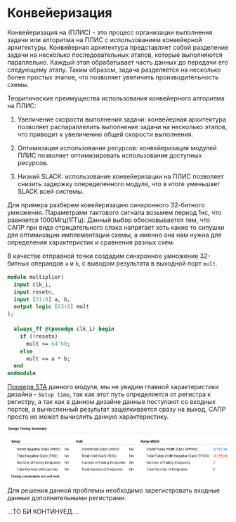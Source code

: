 # Конвейеризация

Конвейеризация на (ПЛИС) - это процесс организации выполнения задачи или алгоритма на ПЛИС с использованием конвейерной архитектуры. Конвейерная архитектура представляет собой разделение задачи на несколько последовательных этапов, которые выполняются параллельно. Каждый этап обрабатывает часть данных до передачи его следующему этапу. Таким образом, задача разделяется на несколько более простых этапов, что позволяет увеличить производительность схемы.

Теоритические преимущества использования конвейерного алгоритма на ПЛИС:

1. Увеличение скорости выполнения задачи: конвейерная архитектура позволяет распараллелить выполнение задачи на несколько этапов, что приводит к увеличению общей скорости выполнения.

2. Оптимизация использования ресурсов: конвейеризация модулей ПЛИС позволяет оптимизировать использование доступных ресурсов.

3. Низкий SLACK: использование конвейеризации на ПЛИС позволяет снизить задержку опеределенного модуля, что в итоге уменьшает SLACK всей системы.

Для примера разберем ковейеризацию синхронного 32-битного умножения. Параметрами тактового сигнала возьмем период 1нс, что равняется 1000Мгц(1ГГц). Данный выбор обосновывается тем, что САПР при виде отрицательного слака напрягает хоть какие то силушки для оптимизации имплементации схемы, а именно она нам нужна для определения характеристик и сравнения разных схем.

В качестве отправной точки создадим синхронное умножение 32-битных операндов `a` и `b`, с выводом результата в выходной порт `mult`. 

```SystemVerilog
module multiplier(
  input clk_i,
  input resetn,
  input [31:0] a, b,
  output logic [63:0] mult
);

  always_ff @(posedge clk_i) begin
    if (!resetn)
      mult <= 64'h0;
    else
      mult <= a * b;
  end
endmodule
```

[Проведя STA](../Article_3/README.md) данного модуля, мы не увидим главной характеристики дизайна - `Setup time`, так как этот путь определяется от регистра к регистру, а так как в данном дизайне данные поступают со входных портов, а вычесленный результат защелкивается сразу на выход, САПР просто не может вычислить данную характеристику.

![pic/pic1.png](pic/pic1.png)

Для решения данной проблемы необходимо зарегистровать входные данные дополнительными регистрами.

...ТО БИ КОНТИНУЕД....
